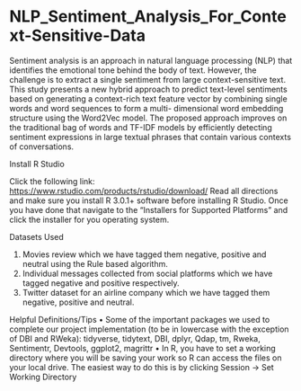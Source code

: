 # NLP_Sentiment_Analysis_For_Context-Sensitive-Data

Sentiment analysis is an approach in natural language processing (NLP) that identifies
the emotional tone behind the body of text. However, the challenge is to extract a
single sentiment from large context-sensitive text. This study presents a new hybrid
approach to predict text-level sentiments based on generating a context-rich text
feature vector by combining single words and word sequences to form a multi-
dimensional word embedding structure using the Word2Vec model. The proposed
approach improves on the traditional bag of words and TF-IDF models by efficiently
detecting sentiment expressions in large textual phrases that contain various contexts
of conversations.

Install R Studio

Click the following link: https://www.rstudio.com/products/rstudio/download/
Read all directions and make sure you install R 3.0.1+ software before installing R Studio.
Once you have done that navigate to the “Installers for Supported Platforms” and click the
installer for you operating system. 

Datasets Used
1. Movies review which we have tagged them negative, positive and neutral using
the Rule based algorithm.
2. Individual messages collected from social platforms which we have tagged
negative and positive respectively.
3. Twitter dataset for an airline company which we have tagged them negative,
positive and neutral.

Helpful Definitions/Tips
• Some of the important packages we used to complete our project implementation (to
be in lowercase with the exception of DBI and RWeka): tidyverse, tidytext, DBI, dplyr,
Qdap, tm, Rweka, Sentimentr, Devtools, ggplot2, magrittr
• In R, you have to set a working directory where you will be saving your work so R can
access the files on your local drive. The easiest way to do this is by clicking
Session → Set Working Directory

